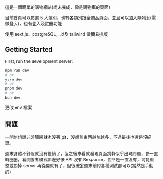 這是一個簡單的購物網站(尚未完成，像是購物車的頁面)

目前首頁可以點選 5 大類別，也有各類別跟全商品頁面，並且可以加入購物車(需做登入)，也有登入及註冊功能

使用 next.js、postgreSQL，以及 tailwind 做簡易排版

## Getting Started

First, run the development server:

```bash
npm run dev
# or
yarn dev
# or
pnpm dev
# or
bun dev
```

更改 env 檔案

## 問題

一開始想說非常簡陋就也沒丟 git，沒想到東西越加越多，不過最後也還是沒紀錄。

週末身體不舒服就沒有繼續了，但之後來看就發現頁面跳轉似乎出現問題，會一直轉圈圈，看開發者模式那邊好像 API 沒有 Response，但不是一直沒有，可能重整或關掉 server 再從開就有了，但很確定週末前的各種測試都可以(當然是手動的)
